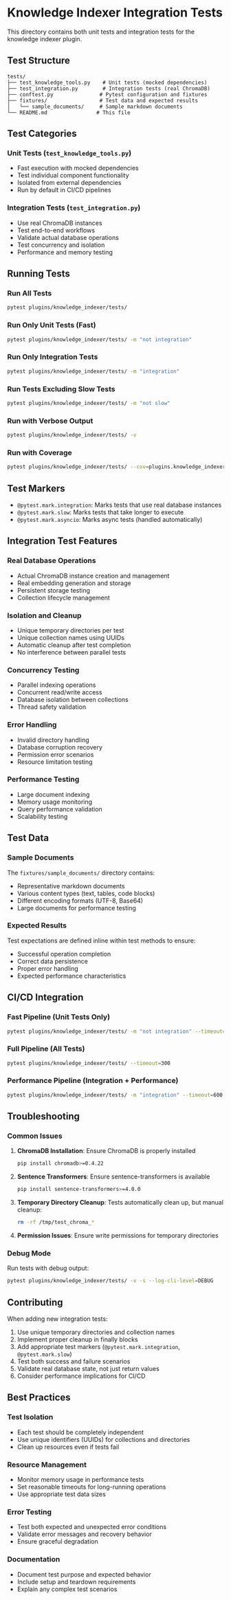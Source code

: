 # Knowledge Indexer Integration Tests

This directory contains both unit tests and integration tests for the knowledge indexer plugin.

## Test Structure

```
tests/
├── test_knowledge_tools.py    # Unit tests (mocked dependencies)
├── test_integration.py        # Integration tests (real ChromaDB)
├── conftest.py               # Pytest configuration and fixtures
├── fixtures/                 # Test data and expected results
│   └── sample_documents/     # Sample markdown documents
└── README.md                # This file
```

## Test Categories

### Unit Tests (`test_knowledge_tools.py`)
- Fast execution with mocked dependencies
- Test individual component functionality
- Isolated from external dependencies
- Run by default in CI/CD pipelines

### Integration Tests (`test_integration.py`)
- Use real ChromaDB instances
- Test end-to-end workflows
- Validate actual database operations
- Test concurrency and isolation
- Performance and memory testing

## Running Tests

### Run All Tests
```bash
pytest plugins/knowledge_indexer/tests/
```

### Run Only Unit Tests (Fast)
```bash
pytest plugins/knowledge_indexer/tests/ -m "not integration"
```

### Run Only Integration Tests
```bash
pytest plugins/knowledge_indexer/tests/ -m "integration"
```

### Run Tests Excluding Slow Tests
```bash
pytest plugins/knowledge_indexer/tests/ -m "not slow"
```

### Run with Verbose Output
```bash
pytest plugins/knowledge_indexer/tests/ -v
```

### Run with Coverage
```bash
pytest plugins/knowledge_indexer/tests/ --cov=plugins.knowledge_indexer
```

## Test Markers

- `@pytest.mark.integration`: Marks tests that use real database instances
- `@pytest.mark.slow`: Marks tests that take longer to execute
- `@pytest.mark.asyncio`: Marks async tests (handled automatically)

## Integration Test Features

### Real Database Operations
- Actual ChromaDB instance creation and management
- Real embedding generation and storage
- Persistent storage testing
- Collection lifecycle management

### Isolation and Cleanup
- Unique temporary directories per test
- Unique collection names using UUIDs
- Automatic cleanup after test completion
- No interference between parallel tests

### Concurrency Testing
- Parallel indexing operations
- Concurrent read/write access
- Database isolation between collections
- Thread safety validation

### Error Handling
- Invalid directory handling
- Database corruption recovery
- Permission error scenarios
- Resource limitation testing

### Performance Testing
- Large document indexing
- Memory usage monitoring
- Query performance validation
- Scalability testing

## Test Data

### Sample Documents
The `fixtures/sample_documents/` directory contains:
- Representative markdown documents
- Various content types (text, tables, code blocks)
- Different encoding formats (UTF-8, Base64)
- Large documents for performance testing

### Expected Results
Test expectations are defined inline within test methods to ensure:
- Successful operation completion
- Correct data persistence
- Proper error handling
- Expected performance characteristics

## CI/CD Integration

### Fast Pipeline (Unit Tests Only)
```bash
pytest plugins/knowledge_indexer/tests/ -m "not integration" --timeout=60
```

### Full Pipeline (All Tests)
```bash
pytest plugins/knowledge_indexer/tests/ --timeout=300
```

### Performance Pipeline (Integration + Performance)
```bash
pytest plugins/knowledge_indexer/tests/ -m "integration" --timeout=600
```

## Troubleshooting

### Common Issues

1. **ChromaDB Installation**: Ensure ChromaDB is properly installed
   ```bash
   pip install chromadb>=0.4.22
   ```

2. **Sentence Transformers**: Ensure sentence-transformers is available
   ```bash
   pip install sentence-transformers>=4.0.0
   ```

3. **Temporary Directory Cleanup**: Tests automatically clean up, but manual cleanup:
   ```bash
   rm -rf /tmp/test_chroma_*
   ```

4. **Permission Issues**: Ensure write permissions for temporary directories

### Debug Mode
Run tests with debug output:
```bash
pytest plugins/knowledge_indexer/tests/ -v -s --log-cli-level=DEBUG
```

## Contributing

When adding new integration tests:

1. Use unique temporary directories and collection names
2. Implement proper cleanup in finally blocks
3. Add appropriate test markers (`@pytest.mark.integration`, `@pytest.mark.slow`)
4. Test both success and failure scenarios
5. Validate real database state, not just return values
6. Consider performance implications for CI/CD

## Best Practices

### Test Isolation
- Each test should be completely independent
- Use unique identifiers (UUIDs) for collections and directories
- Clean up resources even if tests fail

### Resource Management
- Monitor memory usage in performance tests
- Set reasonable timeouts for long-running operations
- Use appropriate test data sizes

### Error Testing
- Test both expected and unexpected error conditions
- Validate error messages and recovery behavior
- Ensure graceful degradation

### Documentation
- Document test purpose and expected behavior
- Include setup and teardown requirements
- Explain any complex test scenarios 